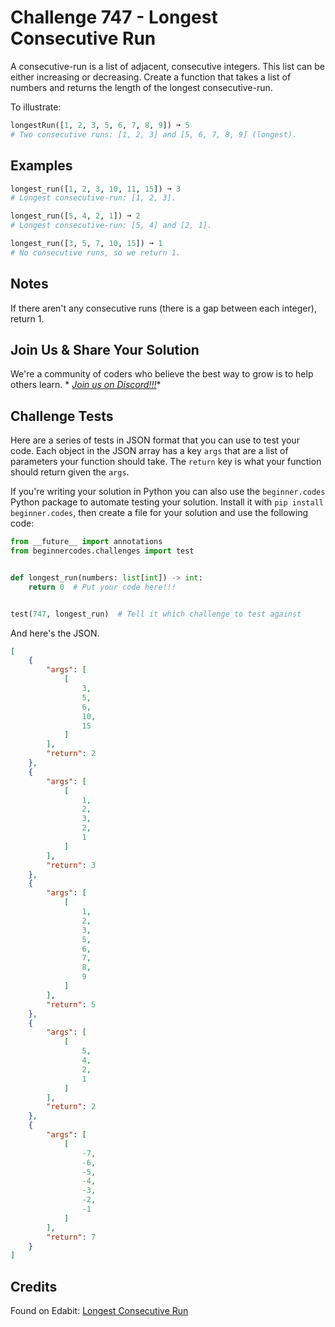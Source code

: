 # Challenge 747 - Longest Consecutive Run

A consecutive-run is a list of adjacent, consecutive integers. This list can be either increasing or decreasing. Create a function that takes a list of numbers and returns the length of the longest consecutive-run.

To illustrate:
```python
longestRun([1, 2, 3, 5, 6, 7, 8, 9]) ➞ 5
# Two consecutive runs: [1, 2, 3] and [5, 6, 7, 8, 9] (longest).
```
## Examples
```python
longest_run([1, 2, 3, 10, 11, 15]) ➞ 3
# Longest consecutive-run: [1, 2, 3].

longest_run([5, 4, 2, 1]) ➞ 2
# Longest consecutive-run: [5, 4] and [2, 1].

longest_run([3, 5, 7, 10, 15]) ➞ 1
# No consecutive runs, so we return 1.
```
## Notes

If there aren't any consecutive runs (there is a gap between each integer), return 1.

## Join Us & Share Your Solution

We're a community of coders who believe the best way to grow is to help others learn. *
*[Join us on Discord!!!](https://discord.gg/sfHykntuGy)**

## Challenge Tests

Here are a series of tests in JSON format that you can use to test your code. Each object in the JSON array has a
key `args` that are a list of parameters your function should take. The `return` key is what your function should return
given the `args`.

If you're writing your solution in Python you can also use the `beginner.codes` Python package to automate testing your
solution. Install it with `pip install beginner.codes`, then create a file for your solution and use the following code:

```python
from __future__ import annotations
from beginnercodes.challenges import test


def longest_run(numbers: list[int]) -> int:
    return 0  # Put your code here!!!


test(747, longest_run)  # Tell it which challenge to test against
```

And here's the JSON.

```json
[
    {
        "args": [
            [
                3,
                5,
                6,
                10,
                15
            ]
        ],
        "return": 2
    },
    {
        "args": [
            [
                1,
                2,
                3,
                2,
                1
            ]
        ],
        "return": 3
    },
    {
        "args": [
            [
                1,
                2,
                3,
                5,
                6,
                7,
                8,
                9
            ]
        ],
        "return": 5
    },
    {
        "args": [
            [
                5,
                4,
                2,
                1
            ]
        ],
        "return": 2
    },
    {
        "args": [
            [
                -7,
                -6,
                -5,
                -4,
                -3,
                -2,
                -1
            ]
        ],
        "return": 7
    }
]
```

## Credits

Found on Edabit: [Longest Consecutive Run](https://edabit.com/challenge/X9CsA6955cKRApBNH)
